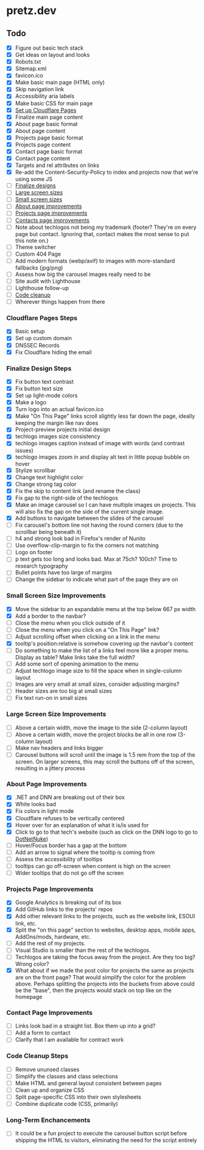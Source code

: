 # pretz.dev

## Todo

- [x] Figure out basic tech stack
- [x] Get ideas on layout and looks
- [x] Robots.txt
- [x] Sitemap.xml
- [x] favicon.ico
- [x] Make basic main page (HTML only)
- [x] Skip navigation link
- [x] Accessibility aria labels
- [x] Make basic CSS for main page
- [x] [Set up Cloudflare Pages](#cloudflare-pages-steps)
- [x] Finalize main page content
- [x] About page basic format
- [x] About page content
- [x] Projects page basic format
- [x] Projects page content
- [x] Contact page basic format
- [x] Contact page content
- [x] Targets and rel attributes on links
- [x] Re-add the Content-Security-Policy to index and projects now that we're using some JS
- [ ] [Finalize designs](#finalize-design-steps)
- [ ] [Large screen sizes](#large-screen-size-improvements)
- [ ] [Small screen sizes](#small-screen-size-improvements)
- [ ] [About page improvements](#about-page-improvements)
- [ ] [Projects page improvements](#projects-page-improvements)
- [ ] [Contacts page improvements](#contacts-page-improvements)
- [ ] Note about techlogos not being my trademark (footer? They're on every page but contact. Ignoring that, contact makes the most sense to put this note on.)
- [ ] Theme switcher
- [ ] Custom 404 Page
- [ ] Add modern formats (webp/avif) to images with more-standard fallbacks (jpg/png)
- [ ] Assess how big the carousel images really need to be
- [ ] Site audit with Lighthouse
- [ ] Lighthouse follow-up
- [ ] [Code cleanup](#code-cleanup-steps)
- [ ] Wherever things happen from there

### Cloudflare Pages Steps

- [x] Basic setup
- [x] Set up custom domain
- [x] DNSSEC Records
- [x] Fix Cloudflare hiding the email

### Finalize Design Steps

- [x] Fix button text contrast
- [x] Fix button text size
- [x] Set up light-mode colors
- [x] Make a logo
- [x] Turn logo into an actual favicon.ico
- [x] Make "On This Page" links scroll slightly less far down the page, ideally keeping the margin like nav does
- [x] Project-preview projects initial design
- [x] techlogo images size consistency
- [x] techlogo images caption instead of image with words (and contrast issues)
- [x] techlogo images zoom in and display alt text in little popup bubble on hover
- [x] Stylize scrollbar
- [x] Change text highlight color
- [x] Change strong tag color
- [x] Fix the skip to content link (and rename the class)
- [x] Fix gap to the right-side of the techlogos
- [x] Make an image carousel so I can have multiple images on projects. This will also fix the gap on the side of the current single image.
- [x] Add buttons to navigate between the slides of the carousel
- [ ] Fix carousel's bottom line not having the round corners (due to the scrollbar being beneath it)
- [ ] h4 and strong look bad in Firefox's render of Nunito
- [ ] Use overflow-clip-margin to fix the corners not matching
- [ ] Logo on footer
- [ ] p text gets too long and looks bad. Max at 75ch? 100ch? Time to research typography
- [ ] Bullet points have too large of margins
- [ ] Change the sidebar to indicate what part of the page they are on

### Small Screen Size Improvements

- [x] Move the sidebar to an expandable menu at the top below 667 px width
- [x] Add a border to the navbar?
- [ ] Close the menu when you click outside of it
- [ ] Close the menu when you click on a "On This Page" link?
- [ ] Adjust scrolling offset when clicking on a link in the menu
- [x] tooltip's position:relative is somehow covering up the navbar's content
- [ ] Do something to make the list of a links feel more like a proper menu. Display as table? Make links take the full width?
- [ ] Add some sort of opening animation to the menu
- [ ] Adjust techlogo image size to fill the space when in single-column layout
- [ ] Images are very small at small sizes, consider adjusting margins?
- [ ] Header sizes are too big at small sizes
- [ ] Fix text run-on in small sizes

### Large Screen Size Improvements

- [ ] Above a certain width, move the image to the side (2-column layout)
- [ ] Above a certain width, move the project blocks be all in one row (3-column layout)
- [ ] Make nav headers and links bigger
- [ ] Carousel buttons will scroll until the image is 1.5 rem from the top of the screen. On larger screens, this may scroll the buttons off of the screen, resulting in a jittery process

### About Page Improvements

- [x] .NET and DNN are breaking out of their box
- [x] White looks bad
- [x] Fix colors in light mode
- [x] Cloudflare refuses to be vertically centered
- [x] Hover over for an explanation of what it is/is used for
- [x] Click to go to that tech's website (such as click on the DNN logo to go to [DotNetNuke](https://www.dnnsoftware.com/))
- [ ] Hover/Focus border has a gap at the bottom
- [ ] Add an arrow to signal where the tooltip is coming from
- [ ] Assess the accessibility of tooltips
- [ ] tooltips can go off-screen when content is high on the screen
- [ ] Wider tooltips that do not go off the screen

### Projects Page Improvements

- [x] Google Analytics is breaking out of its box
- [x] Add GitHub links to the projects' repos
- [x] Add other relevant links to the projects, such as the website link, ESOUI link, etc.
- [x] Split the "on this page" section to websites, desktop apps, mobile apps, AddOns/mods, hardware, etc.
- [ ] Add the rest of my projects.
- [ ] Visual Studio is smaller than the rest of the techlogos.
- [ ] Techlogos are taking the focus away from the project. Are they too big? Wrong color?
- [x] What about if we made the post color for projects the same as projects are on the front page? That would simplify the color for the problem above. Perhaps splitting the projects into the buckets from above could be the "base", then the projects would stack on top like on the homepage

### Contact Page Improvements

- [ ] Links look bad in a straight list. Box them up into a grid?
- [ ] Add a form to contact
- [ ] Clarify that I am available for contract work

### Code Cleanup Steps

- [ ] Remove ununsed classes
- [ ] Simplify the classes and class selections
- [ ] Make HTML and general layout consistent between pages
- [ ] Clean up and organize CSS
- [ ] Split page-specific CSS into their own stylesheets 
- [ ] Combine duplicate code (CSS, primarily)

### Long-Term Enchancements

- [ ] It could be a fun project to execute the carousel button script before shipping the HTML to visitors, eliminating the need for the script entirely
